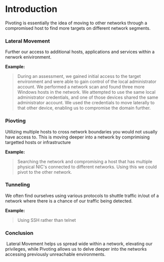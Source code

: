
# Introduction

Pivoting is essentially the idea of moving to other networks through a compromised host to find more targets on different network segments.


### Lateral Movement
Further our access to additional hosts, applications and services within a nerwork enivironment. 

**Example:**
>During an assessment, we gained initial access to the target environment and were able to gain control of the local administrator account. We performed a network scan and found three more Windows hosts in the network. We attempted to use the same local administrator credentials, and one of those devices shared the same administrator account. We used the credentials to move laterally to that other device, enabling us to compromise the domain further.


### Piovting
Utilizing multiple hosts to cross network boundaries you would not usually have access to. This is moving deeper into a network by comprimising targetted hosts or infrastructure

**Example:**
> Searching the network and compromising a host that has multiple physical NIC's  connected to different networks. Using this we could pivot to the other network.


### Tunneling
We often find ourselves using various protocols to shuttle traffic in/out of a network where there is a chance of our traffic being detected.

**Example:**
> Using SSH rather than telnet 


### Conclusion
 Lateral Movement helps us spread wide within a network, elevating our privileges, while Pivoting allows us to delve deeper into the networks accessing previously unreachable environments.